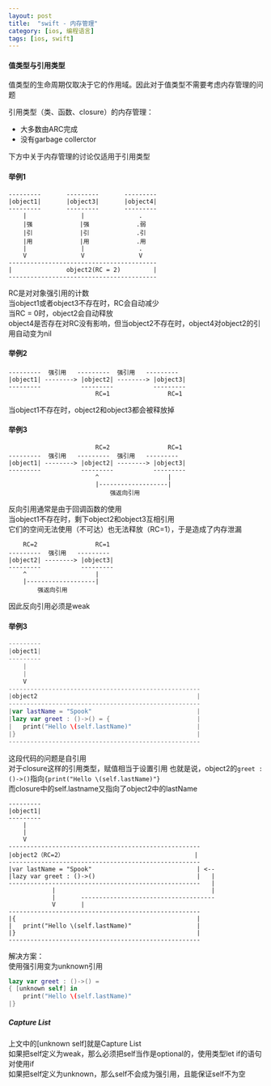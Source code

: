 ```yaml
---
layout: post
title:  "swift - 内存管理"
category: [ios, 编程语言]
tags: [ios, swift]
---
```


#### 值类型与引用类型

值类型的生命周期仅取决于它的作用域。因此对于值类型不需要考虑内存管理的问题

引用类型（类、函数、closure）的内存管理：  
 - 大多数由ARC完成  
 - 没有garbage collerctor  

下方中关于内存管理的讨论仅适用于引用类型

<!-- more -->

#### 举例1

```
---------       ---------       ---------
|object1|       |object3|       |object4|
---------       ---------       ---------
    |               |               .
    |强             |强             .弱
    |引             |引             .引
    |用             |用             .用
    |               |               .
    V               V               V
-----------------------------------------
|               object2(RC = 2)         |
-----------------------------------------
```
RC是对对象强引用的计数  
当object1或者object3不存在时，RC会自动减少  
当RC = 0时，object2会自动释放  
object4是否存在对RC没有影响，但当object2不存在时，object4对object2的引用自动变为nil

#### 举例2

```
---------  强引用   ---------  强引用   ---------
|object1| --------> |object2| --------> |object3|
---------           ---------           ---------
                        RC=1                RC=1
```
当object1不存在时，object2和object3都会被释放掉

#### 举例3

```
                        RC=2                RC=1
---------  强引用   ---------  强引用   ---------
|object1| --------> |object2| --------> |object3|
---------           ---------           ---------
                        ^                   |
                        |-------------------|
                            强返向引用
```
反向引用通常是由于回调函数的使用  
当object1不存在时，剩下object2和object3互相引用  
它们的空间无法使用（不可达）也无法释放（RC=1），于是造成了内存泄漏
```
    RC=2                RC=1
---------  强引用   ---------
|object2| --------> |object3|
---------           ---------
    ^                   |
    |-------------------|
        强返向引用
```
因此反向引用必须是weak

#### 举例3

~~~swift
---------
|object1|
---------
    |
    |
    V
-----------------------------------------------------
|object2                                            |
-----------------------------------------------------
|var lastName = "Spook"                             |
|lazy var greet : ()->() = {                        |
|   print("Hello \(self.lastName)"                  |
|}                                                  |
-----------------------------------------------------
~~~
这段代码的问题是自引用  
对于closure这样的引用类型，赋值相当于设置引用
也就是说，object2的`greet : ()->()`指向`{print("Hello \(self.lastName)"}`  
而closure中的self.lastname又指向了object2中的lastName  

~~~
---------
|object1|
---------
    |
    |
    V
-----------------------------------------------------
|object2（RC=2）                                    |
-----------------------------------------------------
|var lastName = "Spook"                             | <--
|lazy var greet : ()->()                            |   |
-----------------------------------------------------   |
            |                                           |
            |       -------------------------------------
            V       |
-----------------------------------------------------
|{                                                  |
|   print("Hello \(self.lastName)"                  |
|}                                                  |
-----------------------------------------------------
~~~
解决方案：  
使用强引用变为unknown引用  

```swift
lazy var greet : ()->() =
{ [unknown self] in
    print("Hello \(self.lastName)"
|} 
```

##### Capture List
上文中的[unknown self]就是Capture List  
如果把self定义为weak，那么必须把self当作是optional的，使用类型let if的语句对使用if  
如果把self定义为unknown，那么self不会成为强引用，且能保证self不为空
